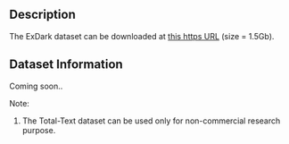 ## Description

The ExDark dataset can be downloaded at [this https URL](http://www.cs-chan.com/source/CVIU/ExDark.zip) (size = 1.5Gb).


## Dataset Information

Coming soon..

Note:
1. The Total-Text dataset can be used only for non-commercial research purpose.
